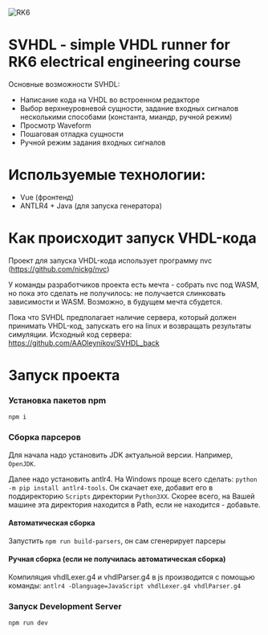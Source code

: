 ![RK6](https://github.com/AAOleynikov/MVHDL/assets/157613831/19e7d8c5-7ebb-46ea-9561-be825d3d8943)

# SVHDL - simple VHDL runner for RK6 electrical engineering course

Основные возможности SVHDL:

* Написание кода на VHDL во встроенном редакторе
* Выбор верхнеуровневой сущности, задание входных сигналов несколькими способами (константа, миандр, ручной режим)
* Просмотр Waveform
* Пошаговая отладка сущности
* Ручной режим задания входных сигналов

# Используемые технологии:

- Vue (фронтенд)
- ANTLR4 + Java (для запуска генератора)

# Как происходит запуск VHDL-кода

Проект для запуска VHDL-кода использует программу nvc (https://github.com/nickg/nvc)

У команды разработчиков проекта есть мечта - собрать nvc под WASM, но пока это сделать не получилось: не получается слинковать зависимости и WASM. Возможно, в будущем мечта сбудется.

Пока что SVHDL предполагает наличие сервера, который должен принимать VHDL-код, запускать его на linux и возвращать результаты симуляции. Исходный код сервера: https://github.com/AAOleynikov/SVHDL_back

# Запуск проекта

### Установка пакетов npm

`npm i`

### Сборка парсеров

Для начала надо установить JDK актуальной версии. Например, `OpenJDK`.

Далее надо установить antlr4. На Windows проще всего сделать:
`python -m pip install antlr4-tools`.
Он скачает exe, добавит его в поддиректорию `Scripts` директории `Python3XX`. Скорее всего, на Вашей машине эта директория находится в Path, если не находится - добавьте.

#### Автоматическая сборка

Запустить `npm run build-parsers`, он сам сгенерирует парсеры

#### Ручная сборка (если не получилась автоматическая сборка)

Компиляция vhdlLexer.g4 и vhdlParser.g4 в js производится с помощью команды:
`antlr4 -Dlanguage=JavaScript vhdlLexer.g4 vhdlParser.g4`

### Запуск Development Server

`npm run dev`
